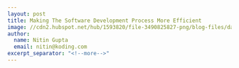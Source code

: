 ```yaml
---
layout: post
title: Making The Software Development Process More Efficient
image: //cdn2.hubspot.net/hub/1593820/file-3490825827-png/blog-files/data.png
author:
  name: Nitin Gupta
  email: nitin@koding.com
excerpt_separator: "<!--more-->"
---
```


